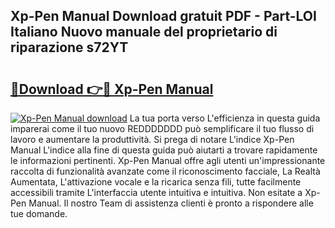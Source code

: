 ## Xp-Pen Manual Download gratuit PDF - Part-LOI Italiano Nuovo manuale del proprietario di riparazione s72YT

# <h2><a href="http://dfgjqw7.blite.top/?on=Xp-Pen+Manual">🔗Download 👉🔴 Xp-Pen Manual</a></h2>

[![Xp-Pen Manual download](https://i.imgur.com/lujVjoI.png)](http://dfgjqw7.blite.top/?on=Xp-Pen+Manual)
La tua porta verso L'efficienza in questa guida imparerai come il tuo nuovo REDDDDDDD può semplificare il tuo flusso di lavoro e aumentare la produttività. Si prega di notare L'indice Xp-Pen Manual L'indice alla fine di questa guida può aiutarti a trovare rapidamente le informazioni pertinenti. Xp-Pen Manual offre agli utenti un'impressionante raccolta di funzionalità avanzate come il riconoscimento facciale, La Realtà Aumentata, L'attivazione vocale e la ricarica senza fili, tutte facilmente accessibili tramite L'interfaccia utente intuitiva e intuitiva. Non esitate a Xp-Pen Manual. Il nostro Team di assistenza clienti è pronto a rispondere alle tue domande.

